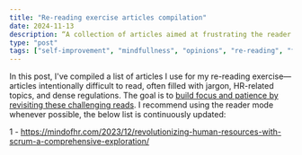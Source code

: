```yaml
---
title: "Re-reading exercise articles compilation"
date: 2024-11-13
description: “A collection of articles aimed at frustrating the reader and to be hard to read on purpose”
type: "post"
tags: ["self-improvement", "mindfullness", "opinions", "re-reading", "focus"]
---
```


In this post, I've compiled a list of articles I use for my re-reading exercise—articles intentionally difficult to read, often filled with jargon, HR-related topics, and dense regulations. The goal is to [build focus and patience by revisiting these challenging reads](https://techwebunraveled.xyz/posts/snap-out-of-it-how-i-m-learning-to-thrive-in-boredom-instead-of-scratching-it-away/#more-reps). I recommend using the reader mode whenever possible, the below list is continuously updated:

1 - https://mindofhr.com/2023/12/revolutionizing-human-resources-with-scrum-a-comprehensive-exploration/